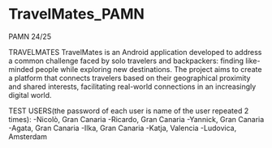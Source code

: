# TravelMates_PAMN
PAMN 24/25

TRAVELMATES
TravelMates is an Android application developed to address a common challenge faced by solo travelers and backpackers: 
finding like-minded people while exploring new destinations. The project aims to create a platform that connects travelers 
based on their geographical proximity and shared interests, facilitating real-world connections in an increasingly digital world.

TEST USERS(the password of each user is name of the user repeated 2 times):
-Nicolò, Gran Canaria
-Ricardo, Gran Canaria
-Yannick, Gran Canaria
-Agata, Gran Canaria
-Ilka, Gran Canaria
-Katja, Valencia
-Ludovica, Amsterdam